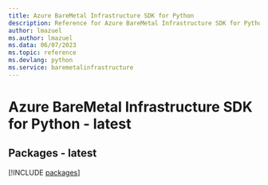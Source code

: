 ```yaml
---
title: Azure BareMetal Infrastructure SDK for Python
description: Reference for Azure BareMetal Infrastructure SDK for Python
author: lmazuel
ms.author: lmazuel
ms.data: 06/07/2023
ms.topic: reference
ms.devlang: python
ms.service: baremetalinfrastructure
---
```

# Azure BareMetal Infrastructure SDK for Python - latest
## Packages - latest
[!INCLUDE [packages](baremetal-infrastructure-index.md)]